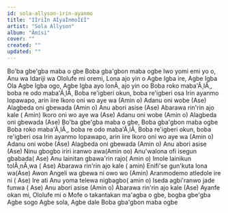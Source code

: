 ```yaml
---
id: sola-allyson-irin-ayanmo
title: "IÌriÌn AÌyaÌnmoÌ£Ì"
artist: "Sola Allyson"
album: "Ãmísí"
cover: ""
created: ""
updated: ""
---
```


Bo'ba gbe'gba maba o gbe
Boba gba'gbon maba ogbe
Iwo yomi emi yo o, Anu wa Idariji wa
Ololufe mi oremi, Lona ajo yin o
Agbe Igba ire, Agbe Igba Ola
Agbe Igba ogo, Agbe Igba ayo lonÃ¸ ajo yin oo
Boba roko maba'Ã¸lÃ¸, boba re odo maba'Ã¸lÃ¸
Boba re'igberi okun, boba re'igberi osa
Irin ayanmo lopawapo, arin iire
Ikoro oni wo aye wa (Amin o)
Adanu oni wobe (Ase)
Alagbeda oni gbewada (Amin o)
Anu abori asise (Ase)
Abarawa rin'rin ajo kale ( Amin)
Ikoro oni wo aye wa (Ase)
Adanu oni wobe (Amin o)
Alagbeda oni gbewada (Ase)
Bo'ba gbe'gba maba o gbe,
Boba gba'gbon maba ogbe
Boba roko maba'Ã¸lÃ¸, boba re odo maba'Ã¸lÃ¸
Boba re'igberi okun, boba re'igberi osa
Irin ayanmo lopawapo, arin iire
Ikoro oni wo aye wa (Amin o)
Adanu oni wobe (Ase)
Alagbeda oni gbewada (Amin o)
Anu abori asise (Ase)
Ninu gbogbo iriri iranwo awa(Amin oo)
Anu'walona ofi isegun gbabada( Ase)
Anu lainitan gbawa'rin rajo( Amin o)
Imole lainikun tolÃ¸nÃ¸wa ( Ase)
Abarawa rin'rin ajo kale ( amin)
Enifi'se gun'kuta lona wa(Ase)
Awon Angeli wa gbewa ni owo wo (Amin)
Aranmodemo atledole ire ni ( Ase)
Ire ati Anu yoma telewa nigbagbo( amin o)
Iseda agbi'ranwo jade funwa ( Ase)
Anu abori asise (Amin o)
Abarawa rin'rin ajo kale (Ase)
Ayanfe okan mi, Ololufe mi o
Mofe o takantakan
ma'agba o gbe, bogba gbe'gba
Agbe sogo Agbe sola, Agbe dale
Boba gba'gbon maba ogbe